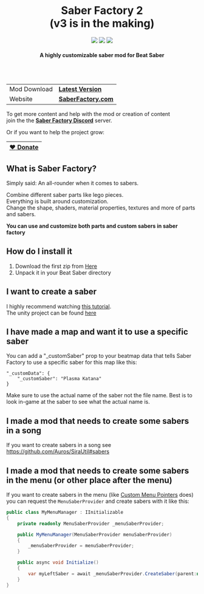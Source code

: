 <p align="center">
    <h1 align="center">Saber Factory 2</br>(v3 is in the making)</h1>
</p>

<p align="center">
    <a href="https://github.com/ToniMacaroni/SaberFactory/actions/workflows/integrate.yml" alt="build status">
        <img src="https://img.shields.io/github/actions/workflow/status/ToniMacaroni/SaberFactory/integrate" /></a>
    <a alt="total downloads">
        <img src="https://img.shields.io/github/downloads/ToniMacaroni/SaberFactory/total" /></a>
    <a href="https://github.com/ToniMacaroni/SaberFactory/releases" alt="latest version">
        <img src="https://img.shields.io/github/v/tag/ToniMacaroni/SaberFactory?label=version" /></a>
</p>

<p align="center">
    <h4 align="center">A highly customizable saber mod for Beat Saber</h4>
</p>

</br>
</br>

|   |  |
| ------------- | ------------- |
| Mod Download  | **[Latest Version](https://github.com/ToniMacaroni/SaberFactory/releases)**  |
| Website  | **[SaberFactory.com](https://saberfactory.com)**  |

To get more content and help with the mod or creation of content  
join the the **[Saber Factory Discord](https://discord.gg/PjD7WcChH3)** server.

Or if you want to help the project grow:

| [:heart: Donate](https://ko-fi.com/tonimacaroni)  |
| ------------- |

## What is Saber Factory?
Simply said: An all-rounder when it comes to sabers.

Combine different saber parts like lego pieces.  
Everything is built around customization.  
Change the shape, shaders, material properties, textures and more of parts and sabers.

**You can use and customize both parts and custom sabers in saber factory**

## How do I install it
1) Download the first zip from [Here](https://github.com/ToniMacaroni/SaberFactoryV2/releases)
2) Unpack it in your Beat Saber directory

## I want to create a saber
I highly recommend watching [this tutorial](https://www.youtube.com/watch?v=YqpcNTpzW4A).  
The unity project can be found [here](https://github.com/ToniMacaroni/AssetCreationProject)

## I have made a map and want it to use a specific saber
You can add a "_customSaber" prop to your beatmap data
that tells Saber Factory to use a specific saber for this map like this:
```
"_customData": {
    "_customSaber": "Plasma Katana"
}
```
Make sure to use the actual name of the saber not the file name.
Best is to look in-game at the saber to see what the actual name is.

## I made a mod that needs to create some sabers in a song
If you want to create sabers in a song see https://github.com/Auros/SiraUtil#sabers

## I made a mod that needs to create some sabers in the menu (or other place after the menu)
If you want to create sabers in the menu (like [Custom Menu Pointers](https://github.com/dawnvt/CustomMenuPointers/) does)  
you can request the `MenuSaberProvider` and create sabers with it like this:

```csharp
public class MyMenuManager : IInitializable
{
    private readonly MenuSaberProvider _menuSaberProvider;

    public MyMenuManager(MenuSaberProvider menuSaberProvider)
    {
        _menuSaberProvider = menuSaberProvider;
    }

    public async void Initialize()
    {
        var myLeftSaber = await _menuSaberProvider.CreateSaber(parent:null, saberType:SaberType.SaberA, color:Color.red, createTrail:true);
    }
}
```
